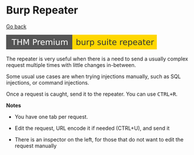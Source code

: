 # Burp Repeater

[Go back](../burp.md)

[![burpsuiterepeater](../../../../_badges/thmp/burpsuiterepeater.svg)](https://tryhackme.com/room/burpsuiterepeater)

<div class="row row-cols-md-2"><div>

The repeater is very useful when there is a need to send a usually complex request multiple times with little changes in-between.

Some usual use cases are when trying injections manually, such as SQL injections, or command injections.

Once a request is caught, send it to the repeater. You can use <kbd>CTRL+R</kbd>.
</div><div>

**Notes**

* You have one tab per request.

* Edit the request, URL encode it if needed (CTRL+U), and send it

* There is an inspector on the left, for those that do not want to edit the request manually
</div></div>